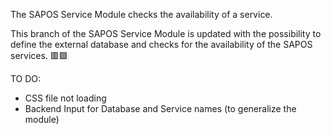 The SAPOS Service Module checks the availability of a service.

  This branch of the SAPOS Service Module is updated with the possibility to define the external database and checks for the availability of the SAPOS services. 🟥🟩

  TO DO:
  - CSS file not loading
  - Backend Input for Database and Service names (to generalize the module)